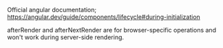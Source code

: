 Official angular documentation;
https://angular.dev/guide/components/lifecycle#during-initialization 

afterRender and afterNextRender are for browser-specific operations and won't work during server-side rendering.

